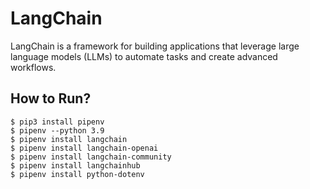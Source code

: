 # LangChain
LangChain is a framework for building applications that leverage large language models (LLMs) to automate tasks and create advanced workflows.

## How to Run?
```
$ pip3 install pipenv
$ pipenv --python 3.9
$ pipenv install langchain
$ pipenv install langchain-openai
$ pipenv install langchain-community
$ pipenv install langchainhub
$ pipenv install python-dotenv
```